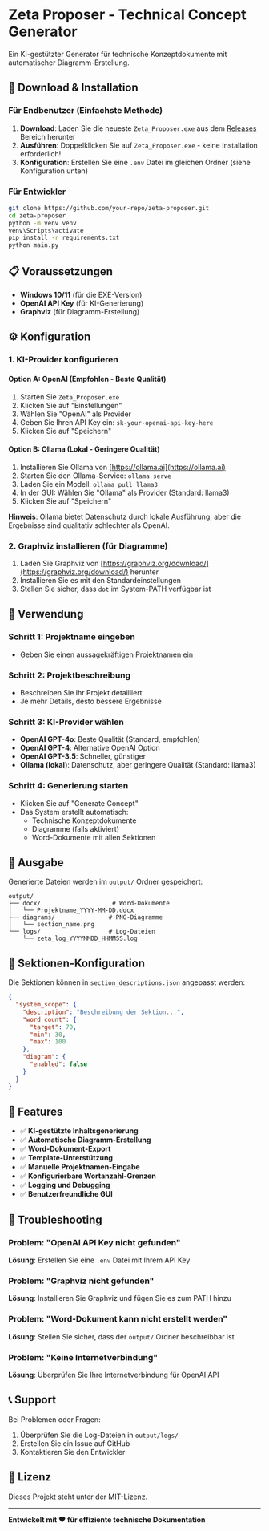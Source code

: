 # Zeta Proposer - Technical Concept Generator

Ein KI-gestützter Generator für technische Konzeptdokumente mit automatischer Diagramm-Erstellung.

## 🚀 Download & Installation

### Für Endbenutzer (Einfachste Methode)

1. **Download**: Laden Sie die neueste `Zeta_Proposer.exe` aus dem [Releases](https://github.com/your-repo/releases) Bereich herunter
2. **Ausführen**: Doppelklicken Sie auf `Zeta_Proposer.exe` - keine Installation erforderlich!
3. **Konfiguration**: Erstellen Sie eine `.env` Datei im gleichen Ordner (siehe Konfiguration unten)

### Für Entwickler

```bash
git clone https://github.com/your-repo/zeta-proposer.git
cd zeta-proposer
python -m venv venv
venv\Scripts\activate
pip install -r requirements.txt
python main.py
```

## 📋 Voraussetzungen

- **Windows 10/11** (für die EXE-Version)
- **OpenAI API Key** (für KI-Generierung)
- **Graphviz** (für Diagramm-Erstellung)

## ⚙️ Konfiguration

### 1. KI-Provider konfigurieren

#### Option A: OpenAI (Empfohlen - Beste Qualität)

1. Starten Sie `Zeta_Proposer.exe`
2. Klicken Sie auf "Einstellungen"
3. Wählen Sie "OpenAI" als Provider
4. Geben Sie Ihren API Key ein: `sk-your-openai-api-key-here`
5. Klicken Sie auf "Speichern"

#### Option B: Ollama (Lokal - Geringere Qualität)

1. Installieren Sie Ollama von [https://ollama.ai](https://ollama.ai)
2. Starten Sie den Ollama-Service: `ollama serve`
3. Laden Sie ein Modell: `ollama pull llama3`
4. In der GUI: Wählen Sie "Ollama" als Provider (Standard: llama3)
5. Klicken Sie auf "Speichern"

**Hinweis**: Ollama bietet Datenschutz durch lokale Ausführung, aber die Ergebnisse sind qualitativ schlechter als OpenAI.

### 2. Graphviz installieren (für Diagramme)

1. Laden Sie Graphviz von [https://graphviz.org/download/](https://graphviz.org/download/) herunter
2. Installieren Sie es mit den Standardeinstellungen
3. Stellen Sie sicher, dass `dot` im System-PATH verfügbar ist

## 🎯 Verwendung

### Schritt 1: Projektname eingeben

- Geben Sie einen aussagekräftigen Projektnamen ein

### Schritt 2: Projektbeschreibung

- Beschreiben Sie Ihr Projekt detailliert
- Je mehr Details, desto bessere Ergebnisse

### Schritt 3: KI-Provider wählen

- **OpenAI GPT-4o**: Beste Qualität (Standard, empfohlen)
- **OpenAI GPT-4**: Alternative OpenAI Option
- **OpenAI GPT-3.5**: Schneller, günstiger
- **Ollama (lokal)**: Datenschutz, aber geringere Qualität (Standard: llama3)

### Schritt 4: Generierung starten

- Klicken Sie auf "Generate Concept"
- Das System erstellt automatisch:
  - Technische Konzeptdokumente
  - Diagramme (falls aktiviert)
  - Word-Dokumente mit allen Sektionen

## 📁 Ausgabe

Generierte Dateien werden im `output/` Ordner gespeichert:

```
output/
├── docx/                    # Word-Dokumente
│   └── Projektname_YYYY-MM-DD.docx
├── diagrams/               # PNG-Diagramme
│   └── section_name.png
└── logs/                   # Log-Dateien
    └── zeta_log_YYYYMMDD_HHMMSS.log
```

## 🔧 Sektionen-Konfiguration

Die Sektionen können in `section_descriptions.json` angepasst werden:

```json
{
  "system_scope": {
    "description": "Beschreibung der Sektion...",
    "word_count": {
      "target": 70,
      "min": 30,
      "max": 100
    },
    "diagram": {
      "enabled": false
    }
  }
}
```

## 🎨 Features

- ✅ **KI-gestützte Inhaltsgenerierung**
- ✅ **Automatische Diagramm-Erstellung**
- ✅ **Word-Dokument-Export**
- ✅ **Template-Unterstützung**
- ✅ **Manuelle Projektnamen-Eingabe**
- ✅ **Konfigurierbare Wortanzahl-Grenzen**
- ✅ **Logging und Debugging**
- ✅ **Benutzerfreundliche GUI**

## 🐛 Troubleshooting

### Problem: "OpenAI API Key nicht gefunden"

**Lösung**: Erstellen Sie eine `.env` Datei mit Ihrem API Key

### Problem: "Graphviz nicht gefunden"

**Lösung**: Installieren Sie Graphviz und fügen Sie es zum PATH hinzu

### Problem: "Word-Dokument kann nicht erstellt werden"

**Lösung**: Stellen Sie sicher, dass der `output/` Ordner beschreibbar ist

### Problem: "Keine Internetverbindung"

**Lösung**: Überprüfen Sie Ihre Internetverbindung für OpenAI API

## 📞 Support

Bei Problemen oder Fragen:

1. Überprüfen Sie die Log-Dateien in `output/logs/`
2. Erstellen Sie ein Issue auf GitHub
3. Kontaktieren Sie den Entwickler

## 📄 Lizenz

Dieses Projekt steht unter der MIT-Lizenz.

---

**Entwickelt mit ❤️ für effiziente technische Dokumentation**
